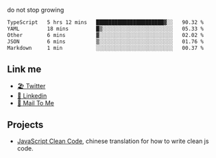 do not stop growing


<!--START_SECTION:waka-->

```txt
TypeScript   5 hrs 12 mins   ██████████████████████▓░░   90.32 %
YAML         18 mins         █▒░░░░░░░░░░░░░░░░░░░░░░░   05.33 %
Other        6 mins          ▓░░░░░░░░░░░░░░░░░░░░░░░░   02.02 %
JSON         6 mins          ▒░░░░░░░░░░░░░░░░░░░░░░░░   01.76 %
Markdown     1 min           ░░░░░░░░░░░░░░░░░░░░░░░░░   00.37 %
```

<!--END_SECTION:waka-->

## Link me

- [🏖️ Twitter](https://twitter.com/yuetong3yu)
- [🧳 Linkedin](https://www.linkedin.com/in/yuetong3yu)
- [📧 Mail To Me](mailto:yuetong3yu@gmail.com)


## Projects 

- [JavaScript Clean Code](https://js-clean-code-cn.vercel.app/), chinese translation for how to write clean js code.
